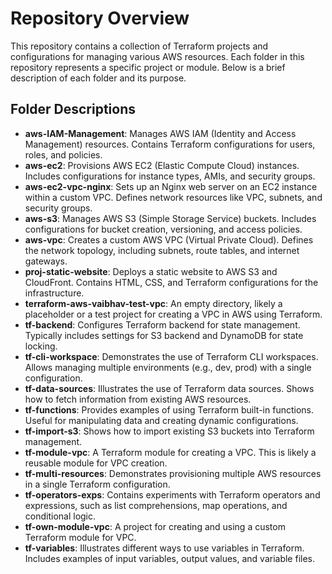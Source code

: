 # Repository Overview

This repository contains a collection of Terraform projects and configurations for managing various AWS resources. Each folder in this repository represents a specific project or module. Below is a brief description of each folder and its purpose.

## Folder Descriptions

- **aws-IAM-Management**: Manages AWS IAM (Identity and Access Management) resources. Contains Terraform configurations for users, roles, and policies.
- **aws-ec2**: Provisions AWS EC2 (Elastic Compute Cloud) instances. Includes configurations for instance types, AMIs, and security groups.
- **aws-ec2-vpc-nginx**: Sets up an Nginx web server on an EC2 instance within a custom VPC. Defines network resources like VPC, subnets, and security groups.
- **aws-s3**: Manages AWS S3 (Simple Storage Service) buckets. Includes configurations for bucket creation, versioning, and access policies.
- **aws-vpc**: Creates a custom AWS VPC (Virtual Private Cloud). Defines the network topology, including subnets, route tables, and internet gateways.
- **proj-static-website**: Deploys a static website to AWS S3 and CloudFront. Contains HTML, CSS, and Terraform configurations for the infrastructure.
- **terraform-aws-vaibhav-test-vpc**: An empty directory, likely a placeholder or a test project for creating a VPC in AWS using Terraform.
- **tf-backend**: Configures Terraform backend for state management. Typically includes settings for S3 backend and DynamoDB for state locking.
- **tf-cli-workspace**: Demonstrates the use of Terraform CLI workspaces. Allows managing multiple environments (e.g., dev, prod) with a single configuration.
- **tf-data-sources**: Illustrates the use of Terraform data sources. Shows how to fetch information from existing AWS resources.
- **tf-functions**: Provides examples of using Terraform built-in functions. Useful for manipulating data and creating dynamic configurations.
- **tf-import-s3**: Shows how to import existing S3 buckets into Terraform management.
- **tf-module-vpc**: A Terraform module for creating a VPC. This is likely a reusable module for VPC creation.
- **tf-multi-resources**: Demonstrates provisioning multiple AWS resources in a single Terraform configuration.
- **tf-operators-exps**: Contains experiments with Terraform operators and expressions, such as list comprehensions, map operations, and conditional logic.
- **tf-own-module-vpc**: A project for creating and using a custom Terraform module for VPC.
- **tf-variables**: Illustrates different ways to use variables in Terraform. Includes examples of input variables, output values, and variable files.
